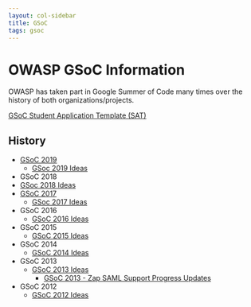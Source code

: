 ```yaml
---
layout: col-sidebar
title: GSoC
tags: gsoc
---
```


# OWASP GSoC Information

OWASP has taken part in Google Summer of Code many times over the history of both organizations/projects.

[GSoC Student Application Template (SAT)](initiatives/gsoc/gsoc_sat)

## History

- [GSoC 2019](initiatives/gsoc/gsoc2019)
  - [GSoc 2019 Ideas](initiatives/gsoc/gsoc2019ideas)
 - GSoC 2018
  - [GSoc 2018 Ideas](initiatives/gsoc/gsoc2018ideas)
- [GSoC 2017](initiatives/gsoc/gsoc2017)
  - [GSoc 2017 Ideas](initiatives/gsoc/gsoc2017ideas)
- GSoC 2016
  - [GSoC 2016 Ideas](initiatives/gsoc/gsoc2016ideas)
- GSoC 2015
  - [GSoC 2015 Ideas](initiatives/gsoc/gsoc2015ideas)
- GSoC 2014
  - [GSoC 2014 Ideas](initiatives/gsoc/gsoc2014ideas)
- GSoC 2013
  - [GSoC 2013 Ideas](initiatives/gsoc/gsoc2013ideas)
    - [GSoC 2013 - Zap SAML Support Progress Updates](initiatives/gsoc/gsoc2013zapsaml)
- GSoC 2012
  - [GSoC 2012 Ideas](initiatives/gsoc/gsoc2012ideas)
